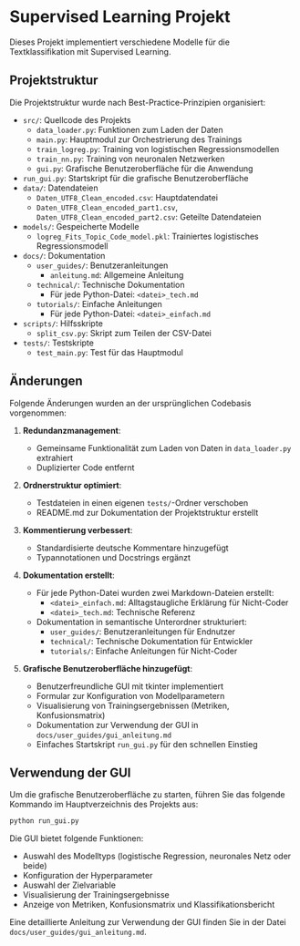 # Supervised Learning Projekt

Dieses Projekt implementiert verschiedene Modelle für die Textklassifikation mit Supervised Learning.

## Projektstruktur

Die Projektstruktur wurde nach Best-Practice-Prinzipien organisiert:

- `src/`: Quellcode des Projekts
  - `data_loader.py`: Funktionen zum Laden der Daten
  - `main.py`: Hauptmodul zur Orchestrierung des Trainings
  - `train_logreg.py`: Training von logistischen Regressionsmodellen
  - `train_nn.py`: Training von neuronalen Netzwerken
  - `gui.py`: Grafische Benutzeroberfläche für die Anwendung
- `run_gui.py`: Startskript für die grafische Benutzeroberfläche
- `data/`: Datendateien
  - `Daten_UTF8_Clean_encoded.csv`: Hauptdatendatei
  - `Daten_UTF8_Clean_encoded_part1.csv`, `Daten_UTF8_Clean_encoded_part2.csv`: Geteilte Datendateien
- `models/`: Gespeicherte Modelle
  - `logreg_Fits_Topic_Code_model.pkl`: Trainiertes logistisches Regressionsmodell
- `docs/`: Dokumentation
  - `user_guides/`: Benutzeranleitungen
    - `anleitung.md`: Allgemeine Anleitung
  - `technical/`: Technische Dokumentation
    - Für jede Python-Datei: `<datei>_tech.md`
  - `tutorials/`: Einfache Anleitungen
    - Für jede Python-Datei: `<datei>_einfach.md`
- `scripts/`: Hilfsskripte
  - `split_csv.py`: Skript zum Teilen der CSV-Datei
- `tests/`: Testskripte
  - `test_main.py`: Test für das Hauptmodul

## Änderungen

Folgende Änderungen wurden an der ursprünglichen Codebasis vorgenommen:

1. **Redundanzmanagement**:
   - Gemeinsame Funktionalität zum Laden von Daten in `data_loader.py` extrahiert
   - Duplizierter Code entfernt

2. **Ordnerstruktur optimiert**:
   - Testdateien in einen eigenen `tests/`-Ordner verschoben
   - README.md zur Dokumentation der Projektstruktur erstellt

3. **Kommentierung verbessert**:
   - Standardisierte deutsche Kommentare hinzugefügt
   - Typannotationen und Docstrings ergänzt

4. **Dokumentation erstellt**:
   - Für jede Python-Datei wurden zwei Markdown-Dateien erstellt:
     - `<datei>_einfach.md`: Alltagstaugliche Erklärung für Nicht-Coder
     - `<datei>_tech.md`: Technische Referenz
   - Dokumentation in semantische Unterordner strukturiert:
     - `user_guides/`: Benutzeranleitungen für Endnutzer
     - `technical/`: Technische Dokumentation für Entwickler
     - `tutorials/`: Einfache Anleitungen für Nicht-Coder

5. **Grafische Benutzeroberfläche hinzugefügt**:
   - Benutzerfreundliche GUI mit tkinter implementiert
   - Formular zur Konfiguration von Modellparametern
   - Visualisierung von Trainingsergebnissen (Metriken, Konfusionsmatrix)
   - Dokumentation zur Verwendung der GUI in `docs/user_guides/gui_anleitung.md`
   - Einfaches Startskript `run_gui.py` für den schnellen Einstieg

## Verwendung der GUI

Um die grafische Benutzeroberfläche zu starten, führen Sie das folgende Kommando im Hauptverzeichnis des Projekts aus:

```bash
python run_gui.py
```

Die GUI bietet folgende Funktionen:

- Auswahl des Modelltyps (logistische Regression, neuronales Netz oder beide)
- Konfiguration der Hyperparameter
- Auswahl der Zielvariable
- Visualisierung der Trainingsergebnisse
- Anzeige von Metriken, Konfusionsmatrix und Klassifikationsbericht

Eine detaillierte Anleitung zur Verwendung der GUI finden Sie in der Datei `docs/user_guides/gui_anleitung.md`.